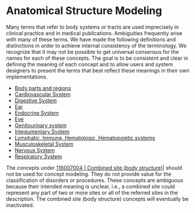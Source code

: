 # Anatomical Structure Modeling

Many terms that refer to body systems or tracts are used imprecisely in clinical practice and in medical publications. Ambiguities frequently arise with many of these terms. We have made the following definitions and distinctions in order to achieve internal consistency of the terminology. We recognize that it may not be possible to get universal consensus for the names for each of these concepts. The goal is to be consistent and clear in defining the meaning of each concept and to allow users and system designers to present the terms that best reflect these meanings in their own implementations.

* [Body parts and regions](../../body-structure/body-parts-and-regions.md)
* [Cardiovascular System](../../body-structure/cardiovascular-system.md)
* [Digestive System](../../body-structure/digestive-system.md)
* [Ear](../../body-structure/ear.md)
* [Endocrine System](../../body-structure/endocrine-system.md)
* [Eye](../../body-structure/eye.md)
* [Genitourinary system](../../body-structure/genitourinary-system.md)
* [Integumentary System](../../body-structure/integumentary-system.md)
* [Lymphatic, Immune, Hematologic, Hematopoietic systems](../../body-structure/lymphatic-immune-hematologic-hematopoietic-systems.md)
* [Musculoskeletal System](../../body-structure/musculoskeletal-system.md)
* [Nervous System](../../body-structure/nervous-system.md)
* [Respiratory System](../../body-structure/respiratory-system.md)

The concepts under [116007004 | Combined site (body structure)|](http://snomed.info/id/116007004) should not be used for concept modeling. They do not provide value for the classification of disorders or procedures. These concepts are ambiguous because their intended meaning is unclear, i.e., a combined site could represent any part of two or more sites or all of the referred sites in the description. The combined site (body structure) concepts will eventually be inactivated.
